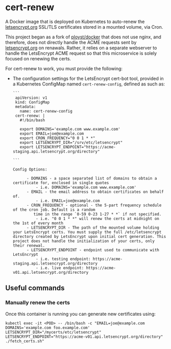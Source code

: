 # cert-renew

A Docker image that is deployed on Kubernetes to auto-renew the [letsencrypt.org](https://letsencrypt.org) SSL/TLS certificates stored in a mounted volume, via Cron.

This project began as a fork of [ployst/docker](https://github.com/ployst/docker/tree/master/letsencrypt)
that does not use nginx, and therefore, does not directly handle the ACME requests sent by [letsencrypt.org](https://letsencrypt.org) on renawals. Rather, it relies on a separate webserver to handle the LetsEncrypt ACME request so that this microservice is solely focused on renewing the certs.

For cert-renew to work, you must provide the following:

- The configuration settings for the LetsEncrypt cert-bot tool, provided in a Kubernetes ConfigMap named `cert-renew-config`, defined as such as:

      ```
       apiVersion: v1
       kind: ConfigMap
       metadata:
         name: cert-renew-config
       cert-renew: |
         #!/bin/bash
         
         export DOMAINS='example.com www.example.com'
         export EMAIL=joe@example.com
         export CRON_FREQUENCY="0 0 1 * *"
         export LETSENCRYPT_DIR="/srv/etc/letsencrypt"
         export LETSENCRYPT_ENDPOINT="https://acme-staging.api.letsencrypt.org/directory"
       
      ```
      
      Config Options:
      
            - DOMAINS - a space separated list of domains to obtain a certificate for, enclosed in single quotes
                - i.e. DOMAINS='example.com www.example.com'
            - EMAIL - the email address to obtain certificates on behalf of.
                - i.e. EMAIL=joe@example.com
            - CRON_FREQUENCY - optional - the 5-part frequency schedule of the cron job. Default is a random
               time in the range `0-59 0-23 1-27 * *` if not specified.
                - i.e. "0 0 1 * *" will renew the certs at midnight on the 1st of every month
            - LETSENCRYPT_DIR - The path of the mounted volume holding your LetsEncrypt certs. You must supply the full /etc/letsencrypt directory created by LetsEncrypt upon initial cert generation. This project does not handle the initialization of your certs, only their renewal. 
            - LETSENCRYPT_ENDPOINT - endpoint used to communicate with LetsEncrypt
                - i.e. testing endpoint: https://acme-staging.api.letsencrypt.org/directory
                - i.e. live endpoint: https://acme-v01.api.letsencrypt.org/directory

## Useful commands

### Manually renew the certs

Once this container is running you can generate new certificates using:

```
kubectl exec -it <POD> -- /bin/bash -c "EMAIL=joe@example.com DOMAINS='example.com foo.example.com' LETSENCRYPT_DIR="/mycerts/etc/letsencrypt" LETSENCRYPT_ENDPOINT="https://acme-v01.api.letsencrypt.org/directory" ./fetch_certs.sh"
```


